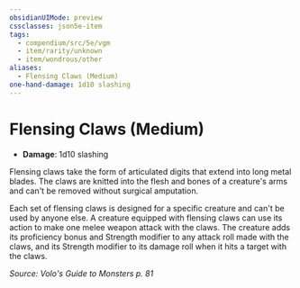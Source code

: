 ```yaml
---
obsidianUIMode: preview
cssclasses: json5e-item
tags:
  - compendium/src/5e/vgm
  - item/rarity/unknown
  - item/wondrous/other
aliases:
  - Flensing Claws (Medium)
one-hand-damage: 1d10 slashing
---
```

# Flensing Claws (Medium)

- **Damage**: 1d10 slashing

Flensing claws take the form of articulated digits that extend into long metal blades. The claws are knitted into the flesh and bones of a creature's arms and can't be removed without surgical amputation.

Each set of flensing claws is designed for a specific creature and can't be used by anyone else. A creature equipped with flensing claws can use its action to make one melee weapon attack with the claws. The creature adds its proficiency bonus and Strength modifier to any attack roll made with the claws, and its Strength modifier to its damage roll when it hits a target with the claws.

*Source: Volo's Guide to Monsters p. 81*
